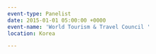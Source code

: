 ```yaml
---
event-type: Panelist
date: 2015-01-01 05:00:00 +0000
event-name: 'World Tourism & Travel Council '
location: Korea

---
```

